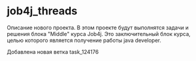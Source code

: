 # job4j_threads
Описание нового проекта. В этом проекте будут выполнятся задачи и решения блока "Middle" курса Job4j.
Это заключительный блок курса, целью которого является получение работы java developer.

Добавлена новая ветка task_124176

